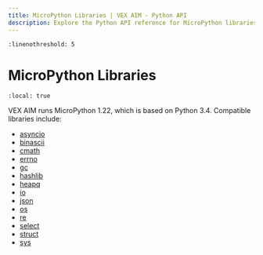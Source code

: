 ```yaml
---
title: MicroPython Libraries | VEX AIM - Python API
description: Explore the Python API reference for MicroPython libraries on a VEX AIM Coding Robot. Find detailed descriptions for modules, usage, and examples.
---
```


```{highlight} python
:linenothreshold: 5
```

# MicroPython Libraries

```{contents}
:local: true
```

<!-- Complete
<div class="completeCallout bg-success">
    <h3 class="text-white"><svg xmlns="http://www.w3.org/2000/svg" width="2em" height="2em" viewBox="0 0 24 24"
            fill="none" stroke="currentColor" stroke-width="2" stroke-linecap="round" stroke-linejoin="round"
            class="text-white">
            <polyline points="20 6 9 17 4 12"></polyline>
        </svg>
        Complete</h3>
</div> -->

VEX AIM runs MicroPython 1.22, which is based on Python 3.4. Compatible libraries include:

- [asyncio](https://docs.micropython.org/en/v1.22.0/library/asyncio.html)
- [binascii](https://docs.micropython.org/en/v1.22.0/library/binascii.html)
- [cmath](https://docs.micropython.org/en/v1.22.0/library/cmath.html)
- [errno](https://docs.micropython.org/en/v1.22.0/library/errno.html)
- [gc](https://docs.micropython.org/en/v1.22.0/library/gc.html)
- [hashlib](https://docs.micropython.org/en/v1.22.0/library/hashlib.html)
- [heapq](https://docs.micropython.org/en/v1.22.0/library/heapq.html)
- [io](https://docs.micropython.org/en/v1.22.0/library/io.html)
- [json](https://docs.micropython.org/en/v1.22.0/library/json.html)
- [os](https://docs.micropython.org/en/v1.22.0/library/os.html)
- [re](https://docs.micropython.org/en/v1.22.0/library/re.html)
- [select](https://docs.micropython.org/en/v1.22.0/library/select.html)
- [struct](https://docs.micropython.org/en/v1.22.0/library/struct.html)
- [sys](https://docs.micropython.org/en/v1.22.0/library/sys.html)
